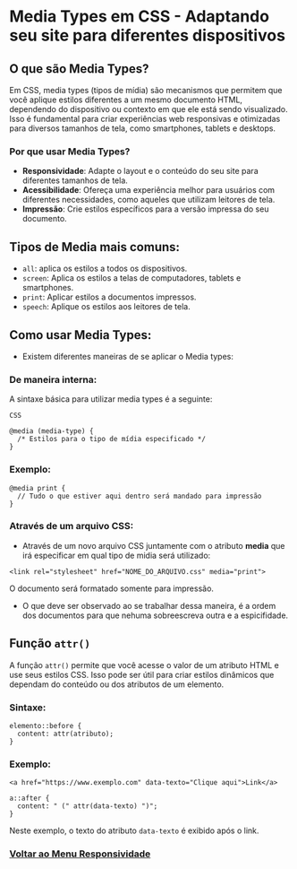 # Media Types em CSS - Adaptando seu site para diferentes dispositivos

## O que são Media Types?

Em CSS, media types (tipos de mídia) são mecanismos que permitem que você aplique estilos diferentes a um mesmo documento HTML, dependendo do dispositivo ou contexto em que ele está sendo visualizado. Isso é fundamental para criar experiências web responsivas e otimizadas para diversos tamanhos de tela, como smartphones, tablets e desktops.

### Por que usar Media Types?

- **Responsividade**: Adapte o layout e o conteúdo do seu site para diferentes tamanhos de tela.
- **Acessibilidade**: Ofereça uma experiência melhor para usuários com diferentes necessidades, como aqueles que utilizam leitores de tela.
- **Impressão**: Crie estilos específicos para a versão impressa do seu documento.

## Tipos de Media mais comuns:

- `all`: aplica os estilos a todos os dispositivos.
- `screen`: Aplica os estilos a telas de computadores, tablets e smartphones.
- `print`: Aplicar estilos a documentos impressos.
- `speech`: Aplique os estilos aos leitores de tela.

## Como usar Media Types:

- Existem diferentes maneiras de se aplicar o Media types:

### De maneira interna:

A sintaxe básica para utilizar media types é a seguinte:

```
CSS

@media (media-type) {
  /* Estilos para o tipo de mídia especificado */
}
```

### Exemplo:

```
@media print {
  // Tudo o que estiver aqui dentro será mandado para impressão
}
```

### Através de um arquivo CSS:

- Através de um novo arquivo CSS juntamente com o atributo **media** que irá especificar em qual tipo de midia será utilizado:

```
<link rel="stylesheet" href="NOME_DO_ARQUIVO.css" media="print">
```

O documento será formatado somente para impressão.

- O que deve ser observado ao se trabalhar dessa maneira, é a ordem dos documentos para que nehuma sobreescreva outra e a espicifidade.

## Função `attr()`

A função `attr()` permite que você acesse o valor de um atributo HTML e use seus estilos CSS. Isso pode ser útil para criar estilos dinâmicos que dependam do conteúdo ou dos atributos de um elemento.

### Sintaxe:

```
elemento::before {
  content: attr(atributo);
}
```

### Exemplo:

```
<a href="https://www.exemplo.com" data-texto="Clique aqui">Link</a>
```

```
a::after {
  content: " (" attr(data-texto) ")";
}
```

Neste exemplo, o texto do atributo `data-texto` é exibido após o link.

### [Voltar ao Menu Responsividade](../menu.md)
